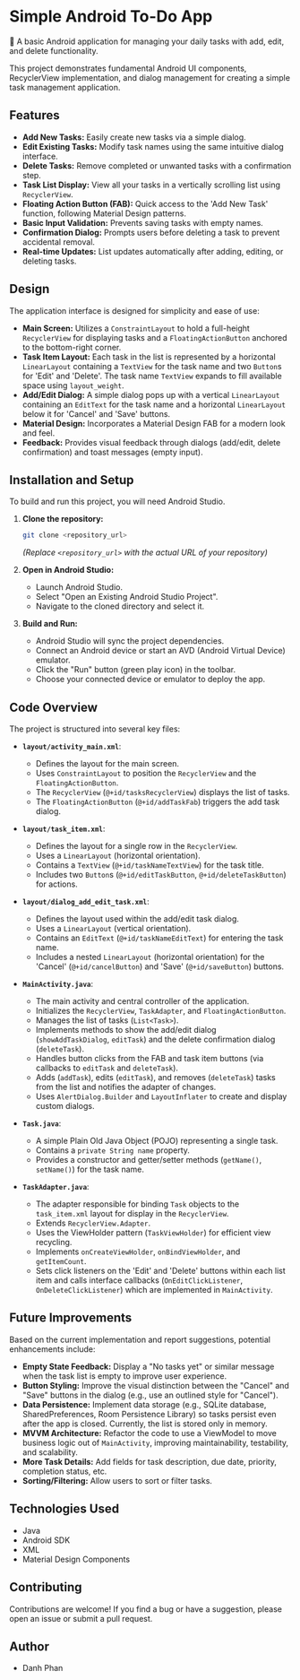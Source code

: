 # Simple Android To-Do App

📝 A basic Android application for managing your daily tasks with add, edit, and delete functionality.

This project demonstrates fundamental Android UI components, RecyclerView implementation, and dialog management for creating a simple task management application.

## Features

*   **Add New Tasks:** Easily create new tasks via a simple dialog.
*   **Edit Existing Tasks:** Modify task names using the same intuitive dialog interface.
*   **Delete Tasks:** Remove completed or unwanted tasks with a confirmation step.
*   **Task List Display:** View all your tasks in a vertically scrolling list using `RecyclerView`.
*   **Floating Action Button (FAB):** Quick access to the 'Add New Task' function, following Material Design patterns.
*   **Basic Input Validation:** Prevents saving tasks with empty names.
*   **Confirmation Dialog:** Prompts users before deleting a task to prevent accidental removal.
*   **Real-time Updates:** List updates automatically after adding, editing, or deleting tasks.

## Design

The application interface is designed for simplicity and ease of use:

*   **Main Screen:** Utilizes a `ConstraintLayout` to hold a full-height `RecyclerView` for displaying tasks and a `FloatingActionButton` anchored to the bottom-right corner.
*   **Task Item Layout:** Each task in the list is represented by a horizontal `LinearLayout` containing a `TextView` for the task name and two `Button`s for 'Edit' and 'Delete'. The task name `TextView` expands to fill available space using `layout_weight`.
*   **Add/Edit Dialog:** A simple dialog pops up with a vertical `LinearLayout` containing an `EditText` for the task name and a horizontal `LinearLayout` below it for 'Cancel' and 'Save' buttons.
*   **Material Design:** Incorporates a Material Design FAB for a modern look and feel.
*   **Feedback:** Provides visual feedback through dialogs (add/edit, delete confirmation) and toast messages (empty input).

## Installation and Setup

To build and run this project, you will need Android Studio.

1.  **Clone the repository:**
    ```bash
    git clone <repository_url>
    ```
    *(Replace `<repository_url>` with the actual URL of your repository)*

2.  **Open in Android Studio:**
    *   Launch Android Studio.
    *   Select "Open an Existing Android Studio Project".
    *   Navigate to the cloned directory and select it.

3.  **Build and Run:**
    *   Android Studio will sync the project dependencies.
    *   Connect an Android device or start an AVD (Android Virtual Device) emulator.
    *   Click the "Run" button (green play icon) in the toolbar.
    *   Choose your connected device or emulator to deploy the app.

## Code Overview

The project is structured into several key files:

*   **`layout/activity_main.xml`**:
    *   Defines the layout for the main screen.
    *   Uses `ConstraintLayout` to position the `RecyclerView` and the `FloatingActionButton`.
    *   The `RecyclerView` (`@+id/tasksRecyclerView`) displays the list of tasks.
    *   The `FloatingActionButton` (`@+id/addTaskFab`) triggers the add task dialog.

*   **`layout/task_item.xml`**:
    *   Defines the layout for a single row in the `RecyclerView`.
    *   Uses a `LinearLayout` (horizontal orientation).
    *   Contains a `TextView` (`@+id/taskNameTextView`) for the task title.
    *   Includes two `Button`s (`@+id/editTaskButton`, `@+id/deleteTaskButton`) for actions.

*   **`layout/dialog_add_edit_task.xml`**:
    *   Defines the layout used within the add/edit task dialog.
    *   Uses a `LinearLayout` (vertical orientation).
    *   Contains an `EditText` (`@+id/taskNameEditText`) for entering the task name.
    *   Includes a nested `LinearLayout` (horizontal orientation) for the 'Cancel' (`@+id/cancelButton`) and 'Save' (`@+id/saveButton`) buttons.

*   **`MainActivity.java`**:
    *   The main activity and central controller of the application.
    *   Initializes the `RecyclerView`, `TaskAdapter`, and `FloatingActionButton`.
    *   Manages the list of tasks (`List<Task>`).
    *   Implements methods to show the add/edit dialog (`showAddTaskDialog`, `editTask`) and the delete confirmation dialog (`deleteTask`).
    *   Handles button clicks from the FAB and task item buttons (via callbacks to `editTask` and `deleteTask`).
    *   Adds (`addTask`), edits (`editTask`), and removes (`deleteTask`) tasks from the list and notifies the adapter of changes.
    *   Uses `AlertDialog.Builder` and `LayoutInflater` to create and display custom dialogs.

*   **`Task.java`**:
    *   A simple Plain Old Java Object (POJO) representing a single task.
    *   Contains a `private String name` property.
    *   Provides a constructor and getter/setter methods (`getName()`, `setName()`) for the task name.

*   **`TaskAdapter.java`**:
    *   The adapter responsible for binding `Task` objects to the `task_item.xml` layout for display in the `RecyclerView`.
    *   Extends `RecyclerView.Adapter`.
    *   Uses the ViewHolder pattern (`TaskViewHolder`) for efficient view recycling.
    *   Implements `onCreateViewHolder`, `onBindViewHolder`, and `getItemCount`.
    *   Sets click listeners on the 'Edit' and 'Delete' buttons within each list item and calls interface callbacks (`OnEditClickListener`, `OnDeleteClickListener`) which are implemented in `MainActivity`.

## Future Improvements

Based on the current implementation and report suggestions, potential enhancements include:

*   **Empty State Feedback:** Display a "No tasks yet" or similar message when the task list is empty to improve user experience.
*   **Button Styling:** Improve the visual distinction between the "Cancel" and "Save" buttons in the dialog (e.g., use an outlined style for "Cancel").
*   **Data Persistence:** Implement data storage (e.g., SQLite database, SharedPreferences, Room Persistence Library) so tasks persist even after the app is closed. Currently, the list is stored only in memory.
*   **MVVM Architecture:** Refactor the code to use a ViewModel to move business logic out of `MainActivity`, improving maintainability, testability, and scalability.
*   **More Task Details:** Add fields for task description, due date, priority, completion status, etc.
*   **Sorting/Filtering:** Allow users to sort or filter tasks.

## Technologies Used

*   Java
*   Android SDK
*   XML
*   Material Design Components

## Contributing

Contributions are welcome! If you find a bug or have a suggestion, please open an issue or submit a pull request.

## Author

*   Danh Phan
